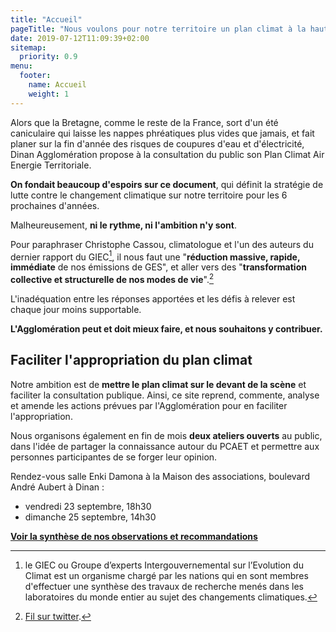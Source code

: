 ```yaml
---
title: "Accueil"
pageTitle: "Nous voulons pour notre territoire un plan climat à la hauteur des enjeux"
date: 2019-07-12T11:09:39+02:00
sitemap:
  priority: 0.9
menu:
  footer:
    name: Accueil
    weight: 1
---
```


Alors que la Bretagne, comme le reste de la France, sort d'un été caniculaire qui laisse les nappes phréatiques plus vides que jamais, et fait planer sur la fin d'année des risques de coupures d'eau et d'électricité, Dinan Agglomération propose à la consultation du public son Plan Climat Air Energie Territoriale.

**On fondait beaucoup d'espoirs sur ce document**, qui définit la stratégie de lutte contre le changement climatique sur notre territoire pour les 6 prochaines d'années.

Malheureusement, **ni le rythme, ni l'ambition n'y sont**.

Pour paraphraser Christophe Cassou, climatologue et l'un des auteurs du dernier rapport du GIEC[^01], il nous faut une "**réduction massive, rapide, immédiate** de nos émissions de GES", et aller vers des "**transformation collective et structurelle de nos modes de vie**".[^02]

L'inadéquation entre les réponses apportées et les défis à relever est chaque jour moins supportable.

**L'Agglomération peut et doit mieux faire, et nous souhaitons y contribuer.**

## Faciliter l'appropriation du plan climat

Notre ambition est de **mettre le plan climat sur le devant de la scène** et faciliter la consultation publique. Ainsi, ce site reprend, commente, analyse et amende les actions prévues par l'Agglomération pour en faciliter l'appropriation.

Nous organisons également en fin de mois **deux ateliers ouverts** au public, dans l'idée de partager la connaissance autour du PCAET et permettre aux personnes participantes de se forger leur opinion.

Rendez-vous salle Enki Damona à la Maison des associations, boulevard André Aubert à Dinan :
- vendredi 23 septembre, 18h30
- dimanche 25 septembre, 14h30



**[Voir la synthèse de nos observations et recommandations](pages/synthese/)**



[^01]: le GIEC ou Groupe d’experts Intergouvernemental sur l’Evolution du Climat est un organisme chargé par les nations qui en sont membres d'effectuer une synthèse des travaux de recherche menés dans les laboratoires du monde entier au sujet des changements climatiques.
[^02]: [Fil sur twitter](https://twitter.com/cassouman40/status/1562798018163748867).







